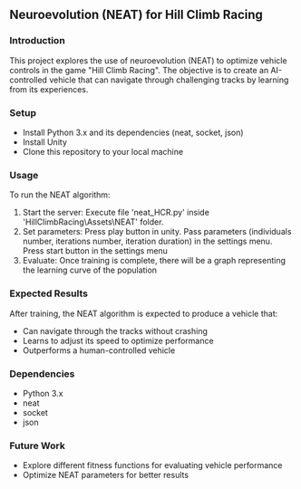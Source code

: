 ## Neuroevolution (NEAT) for Hill Climb Racing

### Introduction

This project explores the use of neuroevolution (NEAT) to optimize vehicle controls in the game "Hill Climb Racing". The objective is to create an AI-controlled vehicle that can navigate through challenging tracks by learning from its experiences.

### Setup

- Install Python 3.x and its dependencies (neat, socket, json)
- Install Unity
- Clone this repository to your local machine

### Usage

To run the NEAT algorithm:

1. Start the server: Execute file 'neat_HCR.py' inside 'HillClimbRacing\Assets\NEAT' folder.
2. Set parameters: Press play button in unity. Pass parameters (individuals number, iterations number, iteration duration) in the settings menu. Press start button in the settings menu
3. Evaluate: Once training is complete, there will be a graph representing the learning curve of the population

### Expected Results

After training, the NEAT algorithm is expected to produce a vehicle that:

- Can navigate through the tracks without crashing
- Learns to adjust its speed to optimize performance
- Outperforms a human-controlled vehicle

### Dependencies

- Python 3.x
- neat
- socket
- json

### Future Work

- Explore different fitness functions for evaluating vehicle performance
- Optimize NEAT parameters for better results
